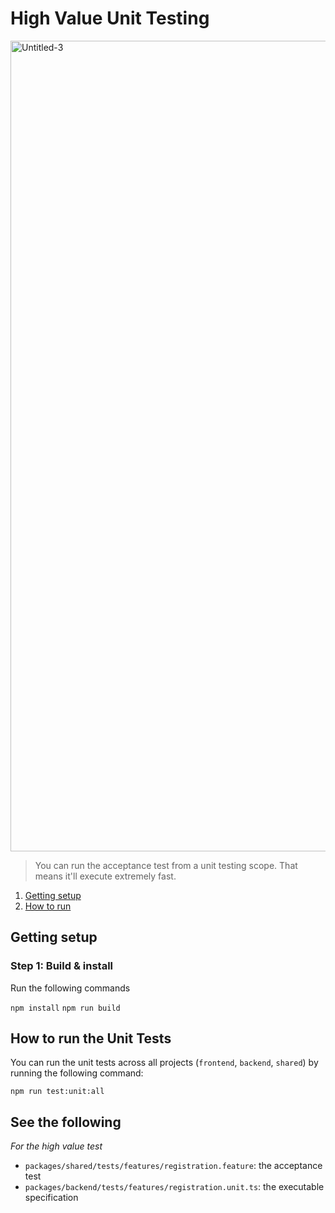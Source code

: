 # High Value Unit Testing

<img width="1297" alt="Untitled-3" src="https://github.com/stemmlerjs/the-software-essentialist/assets/6892666/f5921d4f-4a51-4d0f-93c0-da956689efa9">

> You can run the acceptance test from a unit testing scope. That means it'll execute extremely fast. 

1. [Getting setup](#gettingsetup)
2. [How to run](#unit)

## Getting setup <a name="gettingsetup"></a>

### Step 1: Build & install

Run the following commands

`npm install`
`npm run build`

## How to run the Unit Tests <a name="unit"></a>

You can run the unit tests across all projects (`frontend`, `backend`, `shared`) by running the following command:

`npm run test:unit:all`

## See the following

_For the high value test_
- `packages/shared/tests/features/registration.feature`: the acceptance test
- `packages/backend/tests/features/registration.unit.ts`: the executable specification


